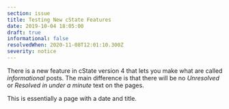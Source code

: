 ```yaml
---
section: issue
title: Testing New cState Features
date: 2019-10-04 18:05:00
draft: true
informational: false
resolvedWhen: 2020-11-08T12:01:10.300Z
severity: notice
---
```


There is a new feature in cState version 4 that lets you make what are called _informational_ posts. The main difference is that there will be no _Unresolved_ or _Resolved in under a minute_ text on the pages.

This is essentially a page with a date and title.